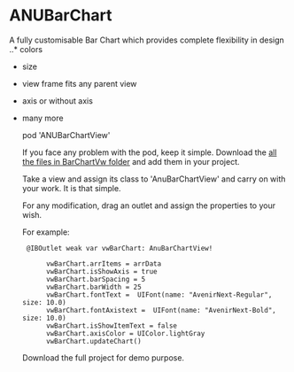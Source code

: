 # ANUBarChart

A fully customisable Bar Chart which provides complete flexibility in design
..* colors
* size
* view frame fits any parent view
* axis or without axis
* many more


  pod 'ANUBarChartView'
  
  
  If you face any problem with the pod, keep it simple. 
  Download the [all the files in BarChartVw folder](https://github.com/AnubhabRay/ANUBarChart/tree/master/BarChartView/BarChartVw) and add them in your project.
  
  Take a view and assign its class to 'AnuBarChartView' and carry on with your work. It is that simple.
  
  For any modification, drag an outlet and assign the properties to your wish.
  
  For example:
  ```
   @IBOutlet weak var vwBarChart: AnuBarChartView!
   ```
   
  ```
        vwBarChart.arrItems = arrData
        vwBarChart.isShowAxis = true
        vwBarChart.barSpacing = 5
        vwBarChart.barWidth = 25
        vwBarChart.fontText =  UIFont(name: "AvenirNext-Regular", size: 10.0)
        vwBarChart.fontAxistext =  UIFont(name: "AvenirNext-Bold", size: 10.0)
        vwBarChart.isShowItemText = false
        vwBarChart.axisColor = UIColor.lightGray
        vwBarChart.updateChart()
  ```
  
  
  Download the full project for demo purpose.
